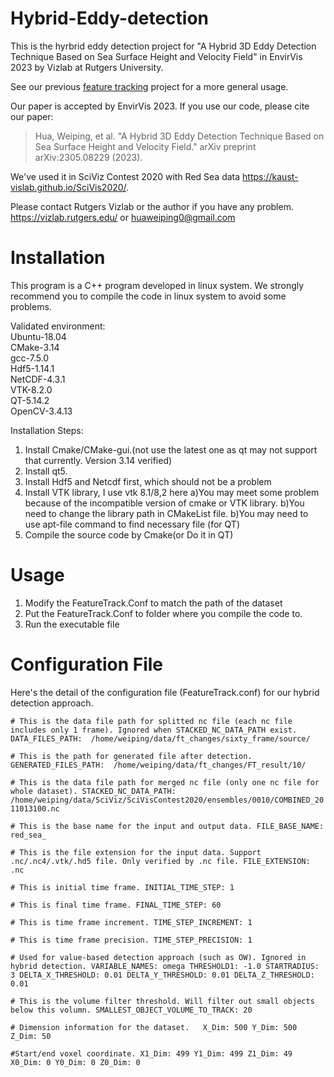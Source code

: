 # Hybrid-Eddy-detection
This is the hyrbrid eddy detection project for "A Hybrid 3D Eddy Detection Technique Based on Sea Surface Height and Velocity Field" in EnvirVis 2023 by Vizlab at Rutgers University.

See our previous [feature tracking](https://github.com/VizlabRutgers/Feature_Tracking) project for a more general usage.

Our paper is accepted by EnvirVis 2023. If you use our code, please cite our paper:  

>Hua, Weiping, et al. "A Hybrid 3D Eddy Detection Technique Based on Sea Surface Height and Velocity Field." arXiv preprint arXiv:2305.08229 (2023).

We've used it in SciViz Contest 2020 with Red Sea data https://kaust-vislab.github.io/SciVis2020/.

Please contact Rutgers Vizlab or the author if you have any problem.
https://vizlab.rutgers.edu/ or huaweiping0@gmail.com

# Installation
This program is a C++ program developed in linux system. We strongly recommend you to compile the code in linux system to avoid some problems.

Validated environment:  
Ubuntu-18.04  
CMake-3.14  
gcc-7.5.0  
Hdf5-1.14.1  
NetCDF-4.3.1  
VTK-8.2.0  
QT-5.14.2  
OpenCV-3.4.13  

Installation Steps:
1. Install Cmake/CMake-gui.(not use the latest one as qt may not support that currently. Version 3.14 verified)
2. Install qt5.
3. Install Hdf5 and Netcdf first, which should not be a problem
4. Install VTK library, I use vtk 8.1/8,2 here
    a)You may meet some problem because of the incompatible version of cmake or VTK library.
    b)You need to change the library path in CMakeList file.
    b)You may need to use apt-file command to find necessary file (for QT)
5. Compile the source code by Cmake(or Do it in QT)

# Usage 
1. Modify the FeatureTrack.Conf to match the path of the dataset
2. Put the FeatureTrack.Conf to folder where you compile the code to.
3. Run the executable file

# Configuration File
Here's the detail of the configuration file (FeatureTrack.conf) for our hybrid detection approach.


`# This is the data file path for splitted nc file (each nc file includes only 1 frame). Ignored when STACKED_NC_DATA_PATH exist.
DATA_FILES_PATH:  /home/weiping/data/ft_changes/sixty_frame/source/`

`# This is the path for generated file after detection. 
GENERATED_FILES_PATH:  /home/weiping/data/ft_changes/FT_result/10/`

`# This is the data file path for merged nc file (only one nc file for whole dataset).
STACKED_NC_DATA_PATH:  /home/weiping/data/SciViz/SciVisContest2020/ensembles/0010/COMBINED_2011013100.nc`

`# This is the base name for the input and output data.
FILE_BASE_NAME: red_sea_`

`# This is the file extension for the input data. Support .nc/.nc4/.vtk/.hd5 file. Only verified by .nc file.
FILE_EXTENSION: .nc`

`# This is initial time frame.
INITIAL_TIME_STEP: 1`

`# This is final time frame.
FINAL_TIME_STEP: 60`

`# This is time frame increment.
TIME_STEP_INCREMENT: 1`

`# This is time frame precision.
TIME_STEP_PRECISION: 1`

`# Used for value-based detection approach (such as OW). Ignored in hybrid detection.
VARIABLE_NAMES: omega
THRESHOLD1: -1.0
STARTRADIUS: 3
DELTA_X_THRESHOLD: 0.01
DELTA_Y_THRESHOLD: 0.01
DELTA_Z_THRESHOLD: 0.01`

`# This is the volume filter threshold. Will filter out small objects below this volumn.
SMALLEST_OBJECT_VOLUME_TO_TRACK: 20`

`# Dimension information for the dataset.  
X_Dim: 500
Y_Dim: 500
Z_Dim: 50`

`#Start/end voxel coordinate.
X1_Dim: 499
Y1_Dim: 499
Z1_Dim: 49
X0_Dim: 0
Y0_Dim: 0
Z0_Dim: 0`




